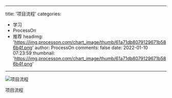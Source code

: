 
---
title: '项目流程'
categories: 
 - 学习
 - ProcessOn
 - 推荐
headimg: 'https://img.processon.com/chart_image/thumb/61a71db8079129671b586b4f.png'
author: ProcessOn
comments: false
date: 2022-01-10 07:23:59
thumbnail: 'https://img.processon.com/chart_image/thumb/61a71db8079129671b586b4f.png'
---

<div>   
<img class="thumb" alt="项目流程" src="https://img.processon.com/chart_image/thumb/61a71db8079129671b586b4f.png" referrerpolicy="no-referrer">
<p>项目流程</p>  
</div>
            